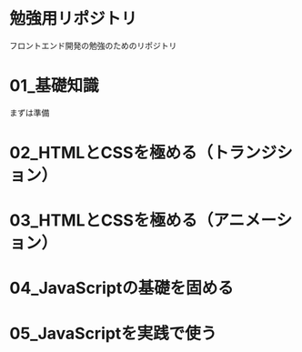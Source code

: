 # 勉強用リポジトリ
フロントエンド開発の勉強のためのリポジトリ

# 01_基礎知識  
まずは準備  



# 02_HTMLとCSSを極める（トランジション）  

# 03_HTMLとCSSを極める（アニメーション）  

# 04_JavaScriptの基礎を固める  

# 05_JavaScriptを実践で使う